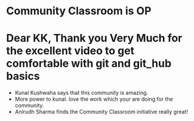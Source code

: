 # Community Classroom is OP
# Dear KK, Thank you Very Much for the excellent video to get comfortable with git and git_hub basics
- Kunal Kushwaha says that this community is amazing.
- More power to kunal. love the work which your are doing for the community.
- Anirudh Sharma finds the Community Classroom initiative really great!
